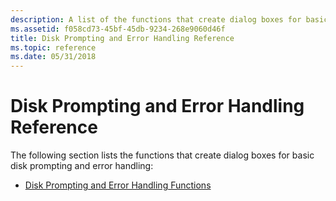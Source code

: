 ```yaml
---
description: A list of the functions that create dialog boxes for basic disk prompting and error handling.
ms.assetid: f058cd73-45bf-45db-9234-268e9060d46f
title: Disk Prompting and Error Handling Reference
ms.topic: reference
ms.date: 05/31/2018
---
```


# Disk Prompting and Error Handling Reference

The following section lists the functions that create dialog boxes for basic disk prompting and error handling:

-   [Disk Prompting and Error Handling Functions](disk-prompting-and-error-handling-functions.md)

 

 



